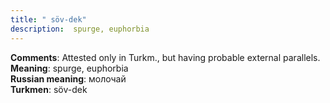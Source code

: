 ```yaml
---
title: " söv-dek"
description:  spurge, euphorbia
---
```


<strong>Comments</strong>:  Attested only in Turkm., but having probable external parallels.<br>
<strong>Meaning</strong>:  spurge, euphorbia<br>
<strong>Russian meaning</strong>:  молочай<br>
<strong>Turkmen</strong>:  söv-dek<br>


